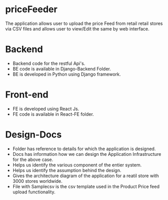 # priceFeeder

The application allows user to upload the price Feed from retail retail stores via CSV files and allows user to view/Edit the same by web interface.

# Backend

- Backend code for the restful Api's.
- BE code is available in Django-Backend Folder.
- BE is developed in Python using Django framework.

# Front-end

- FE is developed using React Js.
- FE code is available in React-FE folder.

# Design-Docs

- Folder has reference to details for which the application is designed.
- Docs has information how we can design the Application Infrastructure for the above case.
- Helps us identify the various component of the entier system.
- Helps us identify the assumption behind the design.
- Gives the architecture diagram of the application for a reatil store with 3000 stores worldwide.
- File with Samplecsv is the csv template used in the Product Price feed upload functionality.
